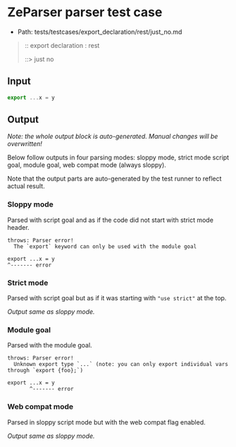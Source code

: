 # ZeParser parser test case

- Path: tests/testcases/export_declaration/rest/just_no.md

> :: export declaration : rest
>
> ::> just no

## Input

`````js
export ...x = y
`````

## Output

_Note: the whole output block is auto-generated. Manual changes will be overwritten!_

Below follow outputs in four parsing modes: sloppy mode, strict mode script goal, module goal, web compat mode (always sloppy).

Note that the output parts are auto-generated by the test runner to reflect actual result.

### Sloppy mode

Parsed with script goal and as if the code did not start with strict mode header.

`````
throws: Parser error!
  The `export` keyword can only be used with the module goal

export ...x = y
^------- error
`````

### Strict mode

Parsed with script goal but as if it was starting with `"use strict"` at the top.

_Output same as sloppy mode._

### Module goal

Parsed with the module goal.

`````
throws: Parser error!
  Unknown export type `...` (note: you can only export individual vars through `export {foo};`)

export ...x = y
       ^------- error
`````


### Web compat mode

Parsed in sloppy script mode but with the web compat flag enabled.

_Output same as sloppy mode._
